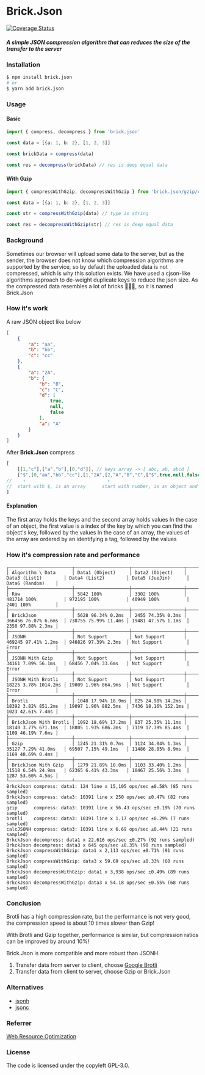 # Brick.Json
[![Coverage Status](https://coveralls.io/repos/github/oct16/brick/badge.svg)](https://coveralls.io/github/oct16/brick)
##### A simple JSON compression algorithm that can reduces the size of the transfer to the server

### Installation
```bash
$ npm install brick.json
# or
$ yarn add brick.json
```
### Usage
#### Basic
```ts
import { compress, decompress } from 'brick.json'

const data = [{a: 1, b: 2}, [1, 2, 3]]

const brickData = compress(data)

const res = decompress(brickData) // res is deep equal data

```

#### With Gzip
```ts
import { compressWithGzip, decompressWithGzip } from 'brick.json/gzip/cjs' // or esm

const data = [{a: 1, b: 2}, [1, 2, 3]]

const str = compressWithGzip(data) // type is string

const res = decompressWithGzip(str) // res is deep equal data

```
### Background

Sometimes our browser will upload some data to the server, but as the sender, the browser does not know which compression algorithms are supported by the service, so by default the uploaded data is not compressed, which is why this solution exists.
We have used a cjson-like algorithms approach to de-weight duplicate keys to reduce the json size. As the compressed data resembles a lot of bricks 🧱🧱🧱, so it is named Brick.Json
### How it's work

A raw JSON object like below

```json
[
    {
        "a": "aa",
        "b": "bb",
        "c": "cc"
    },
    {
        "a": "2A",
        "b": {
            "b": "B",
            "c": "C",
            "d": [
                true,
                null,
                false
            ],
            "a": "A"
        }
    }
]
```
After **Brick.Json** compress

```js
[
    [[1,"c"],["a","b"],[0,"d"]], // keys array -> [ abc, ab, abcd ]
    ["$",[0,"aa","bb","cc"],[1,"2A",[2,"A","B","C",["$",true,null,false]]]] // values array
//    ↑                              ↑
//  start with $, is an array      start with number, is an object and will find the keys
]
```

#### Explanation

The first array holds the keys and the second array holds values
In the case of an object, the first value is a index of the key by which you can find the object's key, followed by the values
In the case of an array, the values of the array are ordered by an identifying a tag, followed by the values
 
### How it's compression rate and performance

```
┌───────────────────────┬────────────────────┬───────────────────┬──────────────────────┬──────────────────────┬─────────────────────┬───────────────────┐
│ Algorithm \ Data      │ Data1 (Object)     │ Data2 (Object)    │ Data3 (List1)        │ Data4 (List2)        │ Data5 (JueJin)      │ Data6 (Random)    │
├───────────────────────┼────────────────────┼───────────────────┼──────────────────────┼──────────────────────┼─────────────────────┼───────────────────┤
│ Raw                   │ 5842 100%          │ 3302 100%         │ 481714 100%          │ 972195 100%          │ 40949 100%          │ 2401 100%         │
├───────────────────────┼────────────────────┼───────────────────┼──────────────────────┼──────────────────────┼─────────────────────┼───────────────────┤
│ BrickJson             │ 5628 96.34% 0.2ms  │ 2455 74.35% 0.3ms │ 366456 76.07% 6.6ms  │ 738755 75.99% 11.4ms │ 19481 47.57% 1.1ms  │ 2350 97.88% 2.3ms │
├───────────────────────┼────────────────────┼───────────────────┼──────────────────────┼──────────────────────┼─────────────────────┼───────────────────┤
│ JSONH                 │ Not Support        │ Not Support       │ 469245 97.41% 1.2ms  │ 946826 97.39% 2.3ms  │ Not Support         │ Error             │
├───────────────────────┼────────────────────┼───────────────────┼──────────────────────┼──────────────────────┼─────────────────────┼───────────────────┤
│ JSONH With Gzip       │ Not Support        │ Not Support       │ 34161 7.09% 56.1ms   │ 68456 7.04% 33.6ms   │ Not Support         │ Error             │
├───────────────────────┼────────────────────┼───────────────────┼──────────────────────┼──────────────────────┼─────────────────────┼───────────────────┤
│ JSONH With Brotli     │ Not Support        │ Not Support       │ 18225 3.78% 1014.2ms │ 19009 1.96% 864.9ms  │ Not Support         │ Error             │
├───────────────────────┼────────────────────┼───────────────────┼──────────────────────┼──────────────────────┼─────────────────────┼───────────────────┤
│ Brotli                │ 1048 17.94% 18.9ms │ 825 24.98% 14.2ms │ 18392 3.82% 851.2ms  │ 19097 1.96% 882.5ms  │ 7436 18.16% 152.1ms │ 1023 42.61% 7.4ms │
├───────────────────────┼────────────────────┼───────────────────┼──────────────────────┼──────────────────────┼─────────────────────┼───────────────────┤
│ BrickJson With Brotli │ 1092 18.69% 17.2ms │ 837 25.35% 11.1ms │ 18140 3.77% 671.1ms  │ 18805 1.93% 686.2ms  │ 7119 17.39% 85.4ms  │ 1109 46.19% 7.6ms │
├───────────────────────┼────────────────────┼───────────────────┼──────────────────────┼──────────────────────┼─────────────────────┼───────────────────┤
│ Gzip                  │ 1245 21.31% 0.7ms  │ 1124 34.04% 1.3ms │ 35127 7.29% 41.0ms   │ 69507 7.15% 49.1ms   │ 11486 28.05% 8.9ms  │ 1169 48.69% 0.4ms │
├───────────────────────┼────────────────────┼───────────────────┼──────────────────────┼──────────────────────┼─────────────────────┼───────────────────┤
│ BrickJson With Gzip   │ 1279 21.89% 10.0ms │ 1103 33.40% 1.2ms │ 31518 6.54% 24.9ms   │ 62365 6.41% 43.3ms   │ 10467 25.56% 3.3ms  │ 1287 53.60% 4.5ms │
└───────────────────────┴────────────────────┴───────────────────┴──────────────────────┴──────────────────────┴─────────────────────┴───────────────────┘
BrkckJson compress: data1: 124 line x 15,105 ops/sec ±0.58% (85 runs sampled)
BrkckJson compress: data3: 10391 line x 250 ops/sec ±0.47% (82 runs sampled)
gzip      compress: data3: 10391 line x 56.43 ops/sec ±0.19% (70 runs sampled)
brotli    compress: data3: 10391 line x 1.17 ops/sec ±0.29% (7 runs sampled)
calcJSONH compress: data3: 10391 line x 6.69 ops/sec ±0.44% (21 runs sampled)
BrkckJson decompress: data1 x 22,616 ops/sec ±0.27% (92 runs sampled)
BrkckJson decompress: data3 x 645 ops/sec ±0.35% (90 runs sampled)
BrkckJson compressWithGzip: data1 x 2,113 ops/sec ±0.71% (91 runs sampled)
BrkckJson compressWithGzip: data3 x 59.69 ops/sec ±0.33% (60 runs sampled)
BrkckJson decompressWithGzip: data1 x 3,938 ops/sec ±0.49% (89 runs sampled)
BrkckJson decompressWithGzip: data3 x 54.18 ops/sec ±0.55% (68 runs sampled)
```

### Conclusion

Brotli has a high compression rate, but the performance is not very good, the compression speed is about 10 times slower than Gzip!

With Brotli and Gzip together, performance is similar, but compression ratios can be improved by around 10%!

Brick.Json is more compatible and more robust than JSONH

1. Transfer data from server to client, choose [Google Brotli](https://github.com/google/brotli)
2. Transfer data from client to server, choose Gzip or Brick.Json

### Alternatives

- [jsonh](https://github.com/WebReflection/JSONH)
- [jsonc](https://github.com/tcorral/JSONC)
### Referrer

[Web Resource Optimization](http://web-resource-optimization.blogspot.com/2011/06/json-compression-algorithms.html)

### License

The code is licensed under the copyleft GPL-3.0. 
